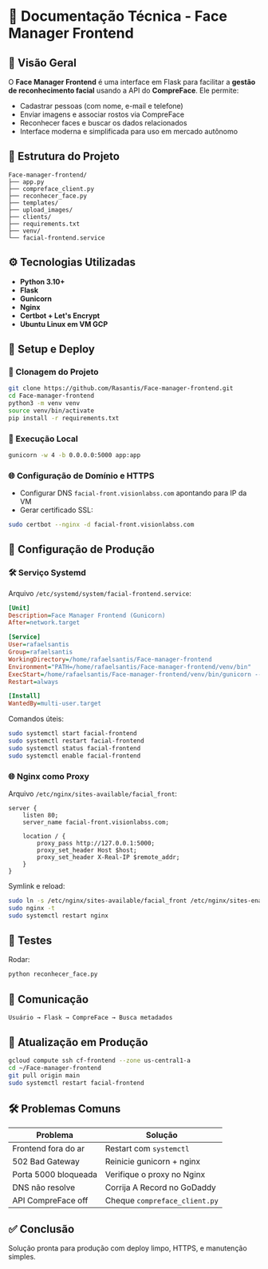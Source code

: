 
# 📘 Documentação Técnica - Face Manager Frontend

## 📌 Visão Geral
O **Face Manager Frontend** é uma interface em Flask para facilitar a **gestão de reconhecimento facial** usando a API do **CompreFace**. Ele permite:
- Cadastrar pessoas (com nome, e-mail e telefone)
- Enviar imagens e associar rostos via CompreFace
- Reconhecer faces e buscar os dados relacionados
- Interface moderna e simplificada para uso em mercado autônomo

## 🧱 Estrutura do Projeto

```
Face-manager-frontend/
├── app.py
├── compreface_client.py
├── reconhecer_face.py
├── templates/
├── upload_images/
├── clients/
├── requirements.txt
├── venv/
└── facial-frontend.service
```

## ⚙️ Tecnologias Utilizadas
- **Python 3.10+**
- **Flask**
- **Gunicorn**
- **Nginx**
- **Certbot + Let's Encrypt**
- **Ubuntu Linux em VM GCP**

## 🚀 Setup e Deploy

### 🔧 Clonagem do Projeto
```bash
git clone https://github.com/Rasantis/Face-manager-frontend.git
cd Face-manager-frontend
python3 -m venv venv
source venv/bin/activate
pip install -r requirements.txt
```

### 🔧 Execução Local
```bash
gunicorn -w 4 -b 0.0.0.0:5000 app:app
```

### 🌐 Configuração de Domínio e HTTPS
- Configurar DNS `facial-front.visionlabss.com` apontando para IP da VM
- Gerar certificado SSL:
```bash
sudo certbot --nginx -d facial-front.visionlabss.com
```

## 🧩 Configuração de Produção

### 🛠️ Serviço Systemd
Arquivo `/etc/systemd/system/facial-frontend.service`:

```ini
[Unit]
Description=Face Manager Frontend (Gunicorn)
After=network.target

[Service]
User=rafaelsantis
Group=rafaelsantis
WorkingDirectory=/home/rafaelsantis/Face-manager-frontend
Environment="PATH=/home/rafaelsantis/Face-manager-frontend/venv/bin"
ExecStart=/home/rafaelsantis/Face-manager-frontend/venv/bin/gunicorn --workers 4 --bind 0.0.0.0:5000 app:app
Restart=always

[Install]
WantedBy=multi-user.target
```

Comandos úteis:
```bash
sudo systemctl start facial-frontend
sudo systemctl restart facial-frontend
sudo systemctl status facial-frontend
sudo systemctl enable facial-frontend
```

### 🌐 Nginx como Proxy
Arquivo `/etc/nginx/sites-available/facial_front`:
```nginx
server {
    listen 80;
    server_name facial-front.visionlabss.com;

    location / {
        proxy_pass http://127.0.0.1:5000;
        proxy_set_header Host $host;
        proxy_set_header X-Real-IP $remote_addr;
    }
}
```
Symlink e reload:
```bash
sudo ln -s /etc/nginx/sites-available/facial_front /etc/nginx/sites-enabled/
sudo nginx -t
sudo systemctl restart nginx
```

## 🧪 Testes
Rodar:
```bash
python reconhecer_face.py
```

## 🧠 Comunicação
```
Usuário → Flask → CompreFace → Busca metadados
```

## 🔁 Atualização em Produção
```bash
gcloud compute ssh cf-frontend --zone us-central1-a
cd ~/Face-manager-frontend
git pull origin main
sudo systemctl restart facial-frontend
```

## 🛠️ Problemas Comuns

| Problema             | Solução                          |
|----------------------|----------------------------------|
| Frontend fora do ar  | Restart com `systemctl`          |
| 502 Bad Gateway      | Reinicie gunicorn + nginx        |
| Porta 5000 bloqueada | Verifique o proxy no Nginx       |
| DNS não resolve      | Corrija A Record no GoDaddy      |
| API CompreFace off   | Cheque `compreface_client.py`    |

## ✅ Conclusão
Solução pronta para produção com deploy limpo, HTTPS, e manutenção simples.
